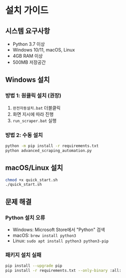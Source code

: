 # 설치 가이드

## 시스템 요구사항

- Python 3.7 이상
- Windows 10/11, macOS, Linux
- 4GB RAM 이상
- 500MB 저장공간

## Windows 설치

### 방법 1: 원클릭 설치 (권장)
1. `완전자동설치.bat` 더블클릭
2. 화면 지시에 따라 진행
3. `run_scraper.bat` 실행

### 방법 2: 수동 설치
```cmd
python -m pip install -r requirements.txt
python advanced_scraping_automation.py
```

## macOS/Linux 설치

```bash
chmod +x quick_start.sh
./quick_start.sh
```

## 문제 해결

### Python 설치 오류
- Windows: Microsoft Store에서 "Python" 검색
- macOS: `brew install python3`
- Linux: `sudo apt install python3 python3-pip`

### 패키지 설치 실패
```bash
pip install --upgrade pip
pip install -r requirements.txt --only-binary :all:
```